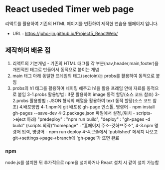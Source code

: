 # React useded Timer web page

리액트를 활용하여 기존의 HTML 페이지를 변환하여 제작한 연습용 웹페이지 입니다.
- URL : https://juho-jin.github.io/Project5_ReactWeb/
## 제작하며 배운 점
1. 리액트의 기본개념 - 기존의 HTML 태그를 각 부분(nav,header,main,footer)을 개인적인 태그로 만들어서 동적으로 붙이는 개념
2. main 태그 아래 동일한 프레임의 태그(sectoin)는 probs를 활용하여 동적으로 붙임
3. probs의 h1 태그를 활용하여 네이밍 해주고 h1을 활용 프레임 안에 자료를 동적으로 붙임
3-1.probs 활용방법 : if문 활용하여 image 동적 할당(소스 코드 참조)
3-2.probs 활용방법 : JSON 형식의 배열을 활용하여 text 동적 할당(소스 코드 참조)
4.배포방법
4-1.npm에 git 배포용 gh-page 인스톨, 명령어 - npm install gh-pages --save-dev
4-2.package.json 파일에서 설정,(위치 - scripts->eject 아래)
              "predeploy" : "npm run build",
              "deploy" : "gh-pages -d build"
(scripts 외곽)"homepage" : "홈페이지 주소-깃허브주소",
4-3.npm 명령어 입력, 명령어 - npm run deploy
4-4.콘솔에서 'published' 메세지 나오고 git->settings->page->branch에 'gh-page'가 뜨면 완료
### npm
node.js를 설치한 뒤 추가적으로 npm을 설치하거나 React 설치 시 같이 설치 가능함
